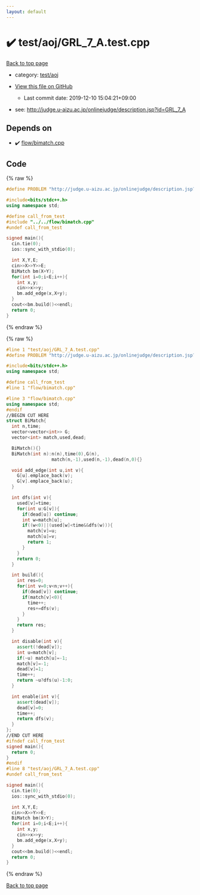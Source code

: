 ```yaml
---
layout: default
---
```


<!-- mathjax config similar to math.stackexchange -->
<script type="text/javascript" async
  src="https://cdnjs.cloudflare.com/ajax/libs/mathjax/2.7.5/MathJax.js?config=TeX-MML-AM_CHTML">
</script>
<script type="text/x-mathjax-config">
  MathJax.Hub.Config({
    TeX: { equationNumbers: { autoNumber: "AMS" }},
    tex2jax: {
      inlineMath: [ ['$','$'] ],
      processEscapes: true
    },
    "HTML-CSS": { matchFontHeight: false },
    displayAlign: "left",
    displayIndent: "2em"
  });
</script>

<script type="text/javascript" src="https://cdnjs.cloudflare.com/ajax/libs/jquery/3.4.1/jquery.min.js"></script>
<script src="https://cdn.jsdelivr.net/npm/jquery-balloon-js@1.1.2/jquery.balloon.min.js" integrity="sha256-ZEYs9VrgAeNuPvs15E39OsyOJaIkXEEt10fzxJ20+2I=" crossorigin="anonymous"></script>
<script type="text/javascript" src="../../../assets/js/copy-button.js"></script>
<link rel="stylesheet" href="../../../assets/css/copy-button.css" />


# :heavy_check_mark: test/aoj/GRL_7_A.test.cpp

<a href="../../../index.html">Back to top page</a>

* category: <a href="../../../index.html#0d0c91c0cca30af9c1c9faef0cf04aa9">test/aoj</a>
* <a href="{{ site.github.repository_url }}/blob/master/test/aoj/GRL_7_A.test.cpp">View this file on GitHub</a>
    - Last commit date: 2019-12-10 15:04:21+09:00


* see: <a href="http://judge.u-aizu.ac.jp/onlinejudge/description.jsp?id=GRL_7_A">http://judge.u-aizu.ac.jp/onlinejudge/description.jsp?id=GRL_7_A</a>


## Depends on

* :heavy_check_mark: <a href="../../../library/flow/bimatch.cpp.html">flow/bimatch.cpp</a>


## Code

<a id="unbundled"></a>
{% raw %}
```cpp
#define PROBLEM "http://judge.u-aizu.ac.jp/onlinejudge/description.jsp?id=GRL_7_A"

#include<bits/stdc++.h>
using namespace std;

#define call_from_test
#include "../../flow/bimatch.cpp"
#undef call_from_test

signed main(){
  cin.tie(0);
  ios::sync_with_stdio(0);

  int X,Y,E;
  cin>>X>>Y>>E;
  BiMatch bm(X+Y);
  for(int i=0;i<E;i++){
    int x,y;
    cin>>x>>y;
    bm.add_edge(x,X+y);
  }
  cout<<bm.build()<<endl;
  return 0;
}

```
{% endraw %}

<a id="bundled"></a>
{% raw %}
```cpp
#line 1 "test/aoj/GRL_7_A.test.cpp"
#define PROBLEM "http://judge.u-aizu.ac.jp/onlinejudge/description.jsp?id=GRL_7_A"

#include<bits/stdc++.h>
using namespace std;

#define call_from_test
#line 1 "flow/bimatch.cpp"

#line 3 "flow/bimatch.cpp"
using namespace std;
#endif
//BEGIN CUT HERE
struct BiMatch{
  int n,time;
  vector<vector<int>> G;
  vector<int> match,used,dead;

  BiMatch(){}
  BiMatch(int n):n(n),time(0),G(n),
                 match(n,-1),used(n,-1),dead(n,0){}

  void add_edge(int u,int v){
    G[u].emplace_back(v);
    G[v].emplace_back(u);
  }

  int dfs(int v){
    used[v]=time;
    for(int u:G[v]){
      if(dead[u]) continue;
      int w=match[u];
      if((w<0)||(used[w]<time&&dfs(w))){
        match[v]=u;
        match[u]=v;
        return 1;
      }
    }
    return 0;
  }

  int build(){
    int res=0;
    for(int v=0;v<n;v++){
      if(dead[v]) continue;
      if(match[v]<0){
        time++;
        res+=dfs(v);
      }
    }
    return res;
  }

  int disable(int v){
    assert(!dead[v]);
    int u=match[v];
    if(~u) match[u]=-1;
    match[v]=-1;
    dead[v]=1;
    time++;
    return ~u?dfs(u)-1:0;
  }

  int enable(int v){
    assert(dead[v]);
    dead[v]=0;
    time++;
    return dfs(v);
  }
};
//END CUT HERE
#ifndef call_from_test
signed main(){
  return 0;
}
#endif
#line 8 "test/aoj/GRL_7_A.test.cpp"
#undef call_from_test

signed main(){
  cin.tie(0);
  ios::sync_with_stdio(0);

  int X,Y,E;
  cin>>X>>Y>>E;
  BiMatch bm(X+Y);
  for(int i=0;i<E;i++){
    int x,y;
    cin>>x>>y;
    bm.add_edge(x,X+y);
  }
  cout<<bm.build()<<endl;
  return 0;
}

```
{% endraw %}

<a href="../../../index.html">Back to top page</a>

